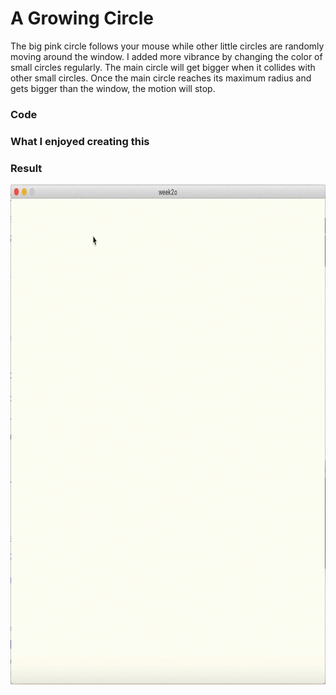 # A Growing Circle
The big pink circle follows your mouse while other little circles are randomly moving around the window. I added more vibrance by changing the color of small circles regularly. The main circle will get bigger when it collides with other small circles. Once the main circle reaches its maximum radius and gets bigger than the window, the motion will stop.

### Code ###


### What I enjoyed creating this ###


### Result ###
<p align="center">
<img src="na2450_Week2_Assignment.gif" width="800" height="800">
</p>
